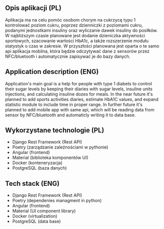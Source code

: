 Opis aplikacji (PL)
------
Aplikacja ma na celu pomóc osobom chorym na cukrzycę typu 1 kontrolować poziom cukru, poprzez dzienniczki z poziomami cukru, podanymi jednostkami insuliny oraz wyliczanie dawek insuliny do posiłków. W najbliższym czasie planowane jest dodanie dzieniczka aktywności sportowych, szacowanie wartości HbA1c, a także rozszerzenie modułu statystyk o czas w zakresie. W przyszłości planowana jest oparta o te samo api aplikacja mobilna, która będzie odczytywać dane z sensorów przez NFC/bluetooth i automatycznie zapisywać je do bazy danych.

Application description (ENG)
------
Application's main goal is a help for people with type 1 diabets to control their sugar levels by keeping their diaries with sugar levels, insuline units injections, and calculating insuline dozes for meals. In the near future it's planned to add sports activities diaries, estimate HbA1C values, and expand statistic module to include time in proper range. In further future it's planned to add mobile app with same api, which will be reading data from sensor by NFC/bluetooth and automaticly writing it to data base.

Wykorzystane technologie (PL)
------
* Django Rest Framework (Rest API)
* Poetry (zarządzanie zależnościami w pythonie)
* Angular (frontend)
* Material (biblioteka komponentów UI)
* Docker (konteneryzacja)
* PostgreSQL (baza danych)

Tech stack (ENG)
------
* Django Rest Framework (Rest API)
* Poetry (dependenies managment in python)
* Angular (frontend)
* Material (UI component library)
* Docker (virtualization)
* PostgreSQL (data base)